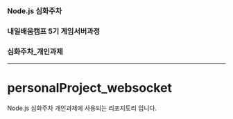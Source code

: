 ### Node.js 심화주차
### 내일배움캠프 5기 게임서버과정
### 심화주차_개인과제

-----

# personalProject_websocket

Node.js 심화주차 개인과제에 사용되는 리포지토리 입니다.
